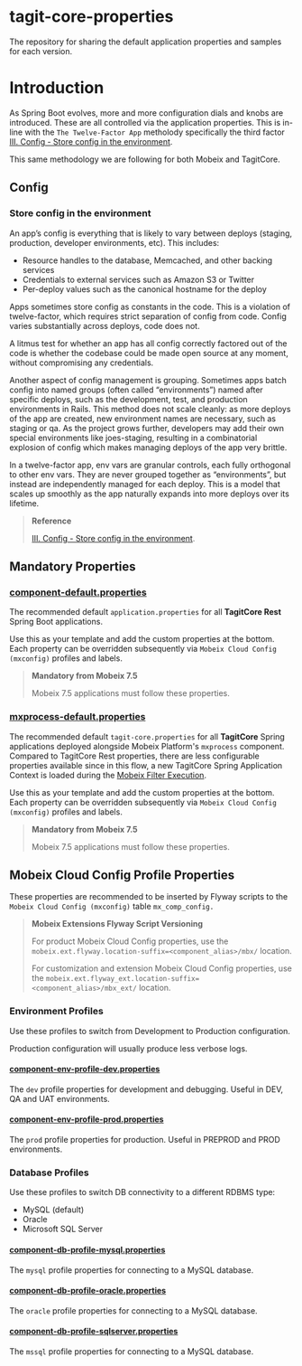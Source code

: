 # tagit-core-properties

The repository for sharing the default application properties and samples for each version.

# Introduction

As Spring Boot evolves, more and more configuration dials and knobs are introduced. These are all controlled via the application properties. This is in-line with the `The Twelve-Factor App` metholody specifically the third factor [III. Config - Store config in the environment](https://12factor.net/config).

This same methodology we are following for both Mobeix and TagitCore.

## Config

### Store config in the environment

An app’s config is everything that is likely to vary between deploys (staging, production, developer environments, etc). This includes:

- Resource handles to the database, Memcached, and other backing services
- Credentials to external services such as Amazon S3 or Twitter
- Per-deploy values such as the canonical hostname for the deploy

Apps sometimes store config as constants in the code. This is a violation of twelve-factor, which requires strict separation of config from code. Config varies substantially across deploys, code does not.

A litmus test for whether an app has all config correctly factored out of the code is whether the codebase could be made open source at any moment, without compromising any credentials.
 
Another aspect of config management is grouping. Sometimes apps batch config into named groups (often called “environments”) named after specific deploys, such as the development, test, and production environments in Rails. This method does not scale cleanly: as more deploys of the app are created, new environment names are necessary, such as staging or qa. As the project grows further, developers may add their own special environments like joes-staging, resulting in a combinatorial explosion of config which makes managing deploys of the app very brittle.

In a twelve-factor app, env vars are granular controls, each fully orthogonal to other env vars. They are never grouped together as “environments”, but instead are independently managed for each deploy. This is a model that scales up smoothly as the app naturally expands into more deploys over its lifetime.

> **Reference**
> 
> [III. Config - Store config in the environment](https://12factor.net/config).

## Mandatory Properties

### [component-default.properties](/component-default.properties)

The recommended default `application.properties` for all **TagitCore Rest** Spring Boot applications.

Use this as your template and add the custom properties at the bottom. Each property can be overridden subsequently via `Mobeix Cloud Config (mxconfig)` profiles and labels.

> **Mandatory from Mobeix 7.5**
>
> Mobeix 7.5 applications must follow these properties.

### [mxprocess-default.properties](/mxprocess-default.properties)

The recommended default `tagit-core.properties` for all **TagitCore** Spring applications deployed alongside Mobeix Platform's `mxprocess` component. Compared to TagitCore Rest properties, there are less configurable properties available since in this flow, a new TagitCore Spring Application Context is loaded during the [Mobeix Filter Execution](https://edocs1.tagitmobile.com/confluence/display/PPDG/Getting+Started+-+Server+Layer#GettingStartedServerLayer-MobeixFilterConfiguration).

Use this as your template and add the custom properties at the bottom. Each property can be overridden subsequently via `Mobeix Cloud Config (mxconfig)` profiles and labels.

> **Mandatory from Mobeix 7.5**
>
> Mobeix 7.5 applications must follow these properties.


## Mobeix Cloud Config Profile Properties

These properties are recommended to be inserted by Flyway scripts to the `Mobeix Cloud Config (mxconfig)` table `mx_comp_config.`

> **Mobeix Extensions Flyway Script Versioning**
>
> For product Mobeix Cloud Config properties, use the `mobeix.ext.flyway.location-suffix=<component_alias>/mbx/` location.
>
> For customization and extension Mobeix Cloud Config properties, use the `mobeix.ext.flyway_ext.location-suffix=<component_alias>/mbx_ext/` location.

### Environment Profiles

Use these profiles to switch from Development to Production configuration.

Production configuration will usually produce less verbose logs.

#### [component-env-profile-dev.properties](/component-env-profile-dev.properties)

The `dev` profile properties for development and debugging. Useful in DEV, QA and UAT environments.

#### [component-env-profile-prod.properties](/component-env-profile-prod.properties)

The `prod` profile properties for production. Useful in PREPROD and PROD environments.

### Database Profiles

Use these profiles to switch DB connectivity to a different RDBMS type:
- MySQL (default)
- Oracle 
- Microsoft SQL Server 

#### [component-db-profile-mysql.properties](/component-db-profile-mysql.properties)

The `mysql` profile properties for connecting to a MySQL database.

#### [component-db-profile-oracle.properties](/component-db-profile-oracle.properties)

The `oracle` profile properties for connecting to a MySQL database.

#### [component-db-profile-sqlserver.properties](/component-db-profile-sqlserver.properties)

The `mssql` profile properties for connecting to a MySQL database.